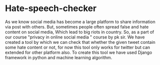 # Hate-speech-checker
As we know social media has become a large platform to share information via post with others. But, sometimes people often spread false and hate content on social media, Which lead to big riots in country. So, as a part of our course "privacy in online social media " course by pk sir. We have created a tool by which we can check that whether the given tweet contain some hate content or not, for now this tool only works for twitter but can extended for other platform also. To create this tool we have used Django framework in python and machine learning algorithm.

